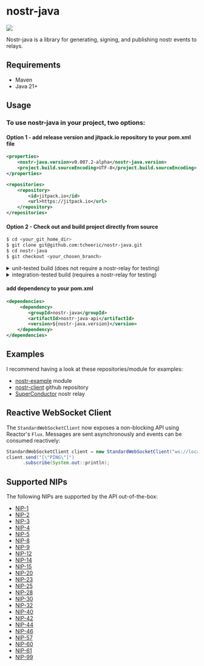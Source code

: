 # nostr-java
[![](https://jitpack.io/v/xyz.tcheeric/nostr-java.svg)](https://jitpack.io/#xyz.tcheeric/nostr-java)

Nostr-java is a library for generating, signing, and publishing nostr events to relays.

## Requirements
- Maven
- Java 21+

## Usage
### To use nostr-java in your project, two options:

#### Option 1 - add release version and jitpack.io repository to your pom.xml file

```xml
<properties>
    <nostr-java.version>v0.007.2-alpha</nostr-java.version>
    <project.build.sourceEncoding>UTF-8</project.build.sourceEncoding>
</properties>
```

```xml
<repositories>
    <repository>
        <id>jitpack.io</id>
        <url>https://jitpack.io</url>
    </repository>
</repositories>
```
#### Option 2 - Check out and build project directly from source  

```bash
$ cd <your_git_home_dir>
$ git clone git@github.com:tcheeric/nostr-java.git
$ cd nostr-java
$ git checkout <your_chosen_branch>
```

<details>
  <summary>unit-tested build (does not require a nostr-relay for testing)</summary>

###### maven
    (unix)
      $ ./mvnw clean test
      $ ./mvnw install -Dmaven.test.skip=true

    (windows)
      $ ./mvnw.cmd clean test
      $ ./mvnw.cmd install -Dmaven.test.skip=true


###### gradle

    (unix)
      $ ./gradlew clean test
      $ ./gradlew publishToMavenLocal

    (windows)
      $ ./gradlew.bat clean test
      $ ./gradlew.bat publishToMavenLocal
</details>

<details>
  <summary>integration-tested build (requires a nostr-relay for testing)</summary>

valid relay(s) must **_first_** be defined in [relays.properties](nostr-java-api/src/main/resources/relays.properties) file, then

###### maven
    (unix)
      $ ./mvnw clean install

    (windows)
      $ ./mvnw.cmd clean install

###### gradle
    (unix)
      $ ./gradlew clean check
      $ ./gradlew publishToMavenLocal

    (windows)
      $ ./gradlew.bat clean check
      $ ./gradlew.bat publishToMavenLocal        
</details>

#### add dependency to your pom.xml

```xml
<dependencies>
     <dependency>
        <groupId>nostr-java</groupId>
        <artifactId>nostr-java-api</artifactId>
        <version>${nostr-java.version}</version>
    </dependency>
</dependencies>
```



## Examples
I recommend having a look at these repositories/module for examples:
- [nostr-example](https://github.com/tcheeric/nostr-java/tree/main/nostr-java-examples) module
- [nostr-client](https://github.com/tcheeric/nostr-client) github repository
- [SuperConductor](https://github.com/avlo/superconductor) nostr relay

## Reactive WebSocket Client
The `StandardWebSocketClient` now exposes a non-blocking API using Reactor's `Flux`.
Messages are sent asynchronously and events can be consumed reactively:

```java
StandardWebSocketClient client = new StandardWebSocketClient("ws://localhost:5555");
client.send("[\"PING\"]")
      .subscribe(System.out::println);
```


## Supported NIPs
The following NIPs are supported by the API out-of-the-box:
- [NIP-1](https://github.com/nostr-protocol/nips/blob/master/01.md)
- [NIP-2](https://github.com/nostr-protocol/nips/blob/master/02.md)
- [NIP-3](https://github.com/nostr-protocol/nips/blob/master/03.md)
- [NIP-4](https://github.com/nostr-protocol/nips/blob/master/04.md)
- [NIP-5](https://github.com/nostr-protocol/nips/blob/master/05.md)
- [NIP-8](https://github.com/nostr-protocol/nips/blob/master/08.md)
- [NIP-9](https://github.com/nostr-protocol/nips/blob/master/09.md)
- [NIP-12](https://github.com/nostr-protocol/nips/blob/master/12.md)
- [NIP-14](https://github.com/nostr-protocol/nips/blob/master/14.md)
- [NIP-15](https://github.com/nostr-protocol/nips/blob/master/15.md)
- [NIP-20](https://github.com/nostr-protocol/nips/blob/master/20.md)
- [NIP-23](https://github.com/nostr-protocol/nips/blob/master/23.md)
- [NIP-25](https://github.com/nostr-protocol/nips/blob/master/25.md)
- [NIP-28](https://github.com/nostr-protocol/nips/blob/master/28.md)
- [NIP-30](https://github.com/nostr-protocol/nips/blob/master/30.md)
- [NIP-32](https://github.com/nostr-protocol/nips/blob/master/32.md)
- [NIP-40](https://github.com/nostr-protocol/nips/blob/master/40.md)
- [NIP-42](https://github.com/nostr-protocol/nips/blob/master/42.md)
- [NIP-44](https://github.com/nostr-protocol/nips/blob/master/44.md)
- [NIP-46](https://github.com/nostr-protocol/nips/blob/master/46.md)
- [NIP-57](https://github.com/nostr-protocol/nips/blob/master/57.md)
- [NIP-60](https://github.com/nostr-protocol/nips/blob/master/60.md)
- [NIP-61](https://github.com/nostr-protocol/nips/blob/master/61.md)
- [NIP-99](https://github.com/nostr-protocol/nips/blob/master/99.md)
